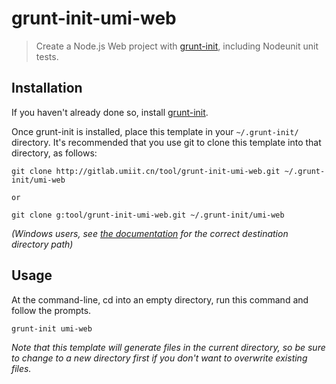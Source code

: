 # grunt-init-umi-web

> Create a Node.js Web project with [grunt-init][], including Nodeunit unit tests.

[grunt-init]: http://gruntjs.com/project-scaffolding

## Installation
If you haven't already done so, install [grunt-init][].

Once grunt-init is installed, place this template in your `~/.grunt-init/` directory. It's recommended that you use git to clone this template into that directory, as follows:

```
git clone http://gitlab.umiit.cn/tool/grunt-init-umi-web.git ~/.grunt-init/umi-web

or

git clone g:tool/grunt-init-umi-web.git ~/.grunt-init/umi-web
```

_(Windows users, see [the documentation][grunt-init] for the correct destination directory path)_

## Usage

At the command-line, cd into an empty directory, run this command and follow the prompts.

```
grunt-init umi-web
```

_Note that this template will generate files in the current directory, so be sure to change to a new directory first if you don't want to overwrite existing files._